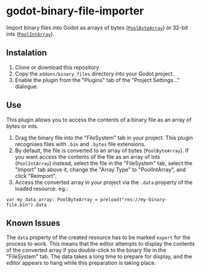 # godot-binary-file-importer

Import binary files into Godot as arrays of bytes ([`PoolByteArray`](https://docs.godotengine.org/en/stable/classes/class_poolbytearray.html)) or 32-bit ints ([`PoolIntArray`](https://docs.godotengine.org/en/stable/classes/class_poolintarray.html)).

## Instalation

1. Clone or download this repository.
2. Copy the `addons/binary_files` directory into your Godot project.
3. Enable the plugin from the "Plugins" tab of the "Project Settings…" dialogue.

## Use

This plugin allows you to access the contents of a binary file as an array of bytes or ints.

1. Drag the binary file into the "FileSystem" tab in your project. This plugin recognises files with `.bin` and `.bytes` file extensions.
2. By default, the file is converted to an array of bytes (`PoolByteArray`). If you want access the contents of the file as an array of ints (`PoolIntArray`) instead, select the file in the "FileSystem" tab, select the "Import" tab above it, change the "Array Type" to "PoolIntArray", and click "Reimport".
3. Access the converted array in your project via the `.data` property of the loaded resource. eg.:

```
var my_data_array: PoolByteArray = preload("res://my-binary-file.bin").data
```

## Known Issues

The `data` property of the created resource has to be marked `export` for the process to work. This means that the editor attempts to display the contents of the converted array if you double-click to the binary file in the "FileSystem" tab. The data takes a long time to prepare for display, and the editor appears to hang while this preparation is taking place.
